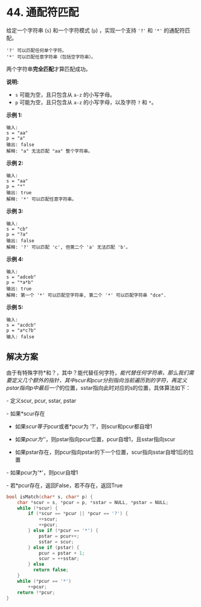 # 44. 通配符匹配

给定一个字符串 (`s`) 和一个字符模式 (`p`) ，实现一个支持 `'?'` 和 `'*'` 的通配符匹配。

```
'?' 可以匹配任何单个字符。
'*' 可以匹配任意字符串（包括空字符串）。

```

两个字符串**完全匹配**才算匹配成功。

**说明:**

- `s` 可能为空，且只包含从 `a-z` 的小写字母。
- `p` 可能为空，且只包含从 `a-z` 的小写字母，以及字符 `?` 和 `*`。

**示例 1:**

```
输入:
s = "aa"
p = "a"
输出: false
解释: "a" 无法匹配 "aa" 整个字符串。
```

**示例 2:**

```
输入:
s = "aa"
p = "*"
输出: true
解释: '*' 可以匹配任意字符串。

```

**示例 3:**

```
输入:
s = "cb"
p = "?a"
输出: false
解释: '?' 可以匹配 'c', 但第二个 'a' 无法匹配 'b'。

```

**示例 4:**

```
输入:
s = "adceb"
p = "*a*b"
输出: true
解释: 第一个 '*' 可以匹配空字符串, 第二个 '*' 可以匹配字符串 "dce".

```

**示例 5:**

```
输入:
s = "acdcb"
p = "a*c?b"
输入: false
```

## 解决方案

由于有特殊字符*和？，其中？能代替任何字符，*能代替任何字符串，那么我们需要定义几个额外的指针，其中scur和pcur分别指向当前遍历到的字符，再定义pstar指向p中最后一个*的位置，sstar指向此时对应的s的位置，具体算法如下：

\- 定义scur, pcur, sstar, pstar

\- 如果*scur存在

  - 如果*scur等于*pcur或者*pcur为 '?'，则scur和pcur都自增1

  - 如果*pcur为'*'，则pstar指向pcur位置，pcur自增1，且sstar指向scur

  - 如果pstar存在，则pcur指向pstar的下一个位置，scur指向sstar自增1后的位置

\- 如果pcur为'*'，则pcur自增1

\- 若*pcur存在，返回False，若不存在，返回True

```c
bool isMatch(char* s, char* p) {
    char *scur = s, *pcur = p, *sstar = NULL, *pstar = NULL;
    while (*scur) {
        if (*scur == *pcur || *pcur == '?') {
            ++scur;
            ++pcur;
        } else if (*pcur == '*') {
            pstar = pcur++;
            sstar = scur;
        } else if (pstar) {
            pcur = pstar + 1;
            scur = ++sstar;
        } else 
          return false;
    } 
    while (*pcur == '*') 
    	++pcur;
    return !*pcur;
}
```

